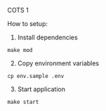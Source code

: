 COTS 1

How to setup:

1. Install dependencies

```
make mod
```

2. Copy environment variables

```
cp env.sample .env
```

3. Start application

```
make start
```